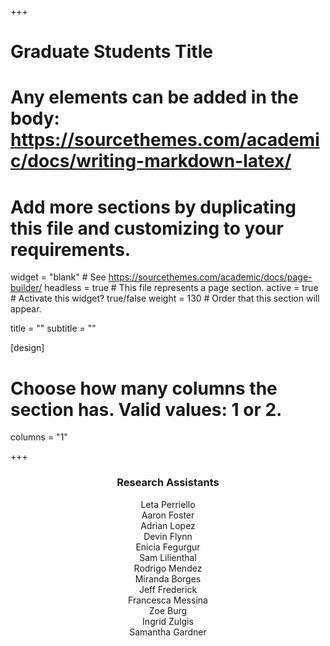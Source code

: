 +++
# Graduate Students Title
# Any elements can be added in the body: https://sourcethemes.com/academic/docs/writing-markdown-latex/
# Add more sections by duplicating this file and customizing to your requirements.

widget = "blank"  # See https://sourcethemes.com/academic/docs/page-builder/
headless = true  # This file represents a page section.
active = true  # Activate this widget? true/false
weight = 130  # Order that this section will appear.

title = ""
subtitle = ""

[design]
  # Choose how many columns the section has. Valid values: 1 or 2.
  columns = "1"

+++

<h3 style="text-align:center">Research Assistants</h3>
<p style="text-align:center">
Leta Perriello<br>
Aaron Foster<br>
Adrian Lopez<br>
Devin Flynn<br>
Enicia Fegurgur<br>
Sam Lilienthal<br>
Rodrigo Mendez<br>
Miranda Borges<br>
Jeff Frederick<br>
Francesca Messina<br>
Zoe Burg<br>
Ingrid Zulgis<br>
Samantha Gardner<br></p>
